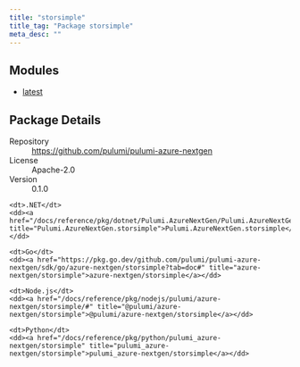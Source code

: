 ```yaml
---
title: "storsimple"
title_tag: "Package storsimple"
meta_desc: ""
---
```


<!-- WARNING: this file was generated by Pulumi Docs Generator. -->
<!-- Do not edit by hand unless you're certain you know what you are doing! -->



<h2 id="modules">Modules</h2>
<ul class="api">
    <li><a href="latest/" title="latest"><span class="symbol module"></span>latest</a></li>
</ul>

<h2 id="package-details">Package Details</h2>
<dl class="package-details">
	<dt>Repository</dt>
	<dd><a href="https://github.com/pulumi/pulumi-azure-nextgen">https://github.com/pulumi/pulumi-azure-nextgen</a></dd>
	<dt>License</dt>
	<dd>Apache-2.0</dd>
	<dt>Version</dt>
	<dd>0.1.0</dd>
</dl>



<dl class="tabular">

    <dt>.NET</dt>
    <dd><a href="/docs/reference/pkg/dotnet/Pulumi.AzureNextGen/Pulumi.AzureNextGen.storsimple.html" title="Pulumi.AzureNextGen.storsimple">Pulumi.AzureNextGen.storsimple</a></dd>

    <dt>Go</dt>
    <dd><a href="https://pkg.go.dev/github.com/pulumi/pulumi-azure-nextgen/sdk/go/azure-nextgen/storsimple?tab=doc#" title="azure-nextgen/storsimple">azure-nextgen/storsimple</a></dd>

    <dt>Node.js</dt>
    <dd><a href="/docs/reference/pkg/nodejs/pulumi/azure-nextgen/storsimple/#" title="@pulumi/azure-nextgen/storsimple">@pulumi/azure-nextgen/storsimple</a></dd>

    <dt>Python</dt>
    <dd><a href="/docs/reference/pkg/python/pulumi_azure-nextgen/storsimple" title="pulumi_azure-nextgen/storsimple">pulumi_azure-nextgen/storsimple</a></dd>

</dl>

